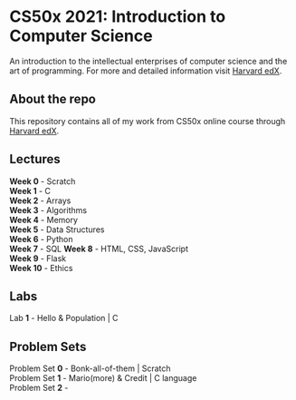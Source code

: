 # CS50x 2021: Introduction to Computer Science
An introduction to the intellectual enterprises of computer science and the art of programming. For more and detailed information visit [Harvard edX](https://www.edx.org/course/introduction-computer-science-harvardx-cs50x).

## About the repo
This repository contains all of my work from CS50x online course through [Harvard edX](https://www.edx.org/course/introduction-computer-science-harvardx-cs50x).

## Lectures
**Week 0**  - Scratch  
**Week 1**  - C  
**Week 2**  - Arrays  
**Week 3**  - Algorithms  
**Week 4**  - Memory  
**Week 5**  - Data Structures  
**Week 6**  - Python  
**Week 7**  - SQL
**Week 8**  - HTML, CSS, JavaScript  
**Week 9**  - Flask  
**Week 10** - Ethics  

## Labs  
Lab **1**  -  Hello & Population | C

## Problem Sets 
Problem Set **0** - Bonk-all-of-them | Scratch  
Problem Set **1** - Mario(more) & Credit | C language  
Problem Set **2** -  

